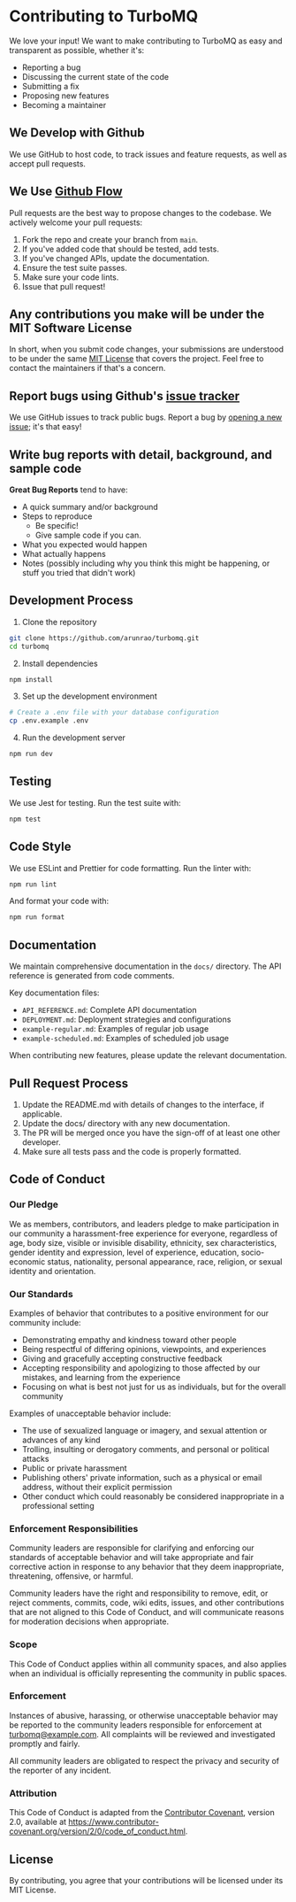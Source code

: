 # Contributing to TurboMQ

We love your input! We want to make contributing to TurboMQ as easy and transparent as possible, whether it's:

- Reporting a bug
- Discussing the current state of the code
- Submitting a fix
- Proposing new features
- Becoming a maintainer

## We Develop with Github

We use GitHub to host code, to track issues and feature requests, as well as accept pull requests.

## We Use [Github Flow](https://guides.github.com/introduction/flow/index.html)

Pull requests are the best way to propose changes to the codebase. We actively welcome your pull requests:

1. Fork the repo and create your branch from `main`.
2. If you've added code that should be tested, add tests.
3. If you've changed APIs, update the documentation.
4. Ensure the test suite passes.
5. Make sure your code lints.
6. Issue that pull request!

## Any contributions you make will be under the MIT Software License

In short, when you submit code changes, your submissions are understood to be under the same [MIT License](http://choosealicense.com/licenses/mit/) that covers the project. Feel free to contact the maintainers if that's a concern.

## Report bugs using Github's [issue tracker](https://github.com/arunrao/turbomq/issues)

We use GitHub issues to track public bugs. Report a bug by [opening a new issue](https://github.com/arunrao/turbomq/issues/new); it's that easy!

## Write bug reports with detail, background, and sample code

**Great Bug Reports** tend to have:

- A quick summary and/or background
- Steps to reproduce
  - Be specific!
  - Give sample code if you can.
- What you expected would happen
- What actually happens
- Notes (possibly including why you think this might be happening, or stuff you tried that didn't work)

## Development Process

1. Clone the repository
```bash
git clone https://github.com/arunrao/turbomq.git
cd turbomq
```

2. Install dependencies
```bash
npm install
```

3. Set up the development environment
```bash
# Create a .env file with your database configuration
cp .env.example .env
```

4. Run the development server
```bash
npm run dev
```

## Testing

We use Jest for testing. Run the test suite with:

```bash
npm test
```

## Code Style

We use ESLint and Prettier for code formatting. Run the linter with:

```bash
npm run lint
```

And format your code with:

```bash
npm run format
```

## Documentation

We maintain comprehensive documentation in the `docs/` directory. The API reference is generated from code comments.

Key documentation files:
- `API_REFERENCE.md`: Complete API documentation
- `DEPLOYMENT.md`: Deployment strategies and configurations
- `example-regular.md`: Examples of regular job usage
- `example-scheduled.md`: Examples of scheduled job usage

When contributing new features, please update the relevant documentation.

## Pull Request Process

1. Update the README.md with details of changes to the interface, if applicable.
2. Update the docs/ directory with any new documentation.
3. The PR will be merged once you have the sign-off of at least one other developer.
4. Make sure all tests pass and the code is properly formatted.

## Code of Conduct

### Our Pledge

We as members, contributors, and leaders pledge to make participation in our
community a harassment-free experience for everyone, regardless of age, body
size, visible or invisible disability, ethnicity, sex characteristics, gender
identity and expression, level of experience, education, socio-economic status,
nationality, personal appearance, race, religion, or sexual identity
and orientation.

### Our Standards

Examples of behavior that contributes to a positive environment for our
community include:

* Demonstrating empathy and kindness toward other people
* Being respectful of differing opinions, viewpoints, and experiences
* Giving and gracefully accepting constructive feedback
* Accepting responsibility and apologizing to those affected by our mistakes,
  and learning from the experience
* Focusing on what is best not just for us as individuals, but for the
  overall community

Examples of unacceptable behavior include:

* The use of sexualized language or imagery, and sexual attention or
  advances of any kind
* Trolling, insulting or derogatory comments, and personal or political attacks
* Public or private harassment
* Publishing others' private information, such as a physical or email
  address, without their explicit permission
* Other conduct which could reasonably be considered inappropriate in a
  professional setting

### Enforcement Responsibilities

Community leaders are responsible for clarifying and enforcing our standards of
acceptable behavior and will take appropriate and fair corrective action in
response to any behavior that they deem inappropriate, threatening, offensive,
or harmful.

Community leaders have the right and responsibility to remove, edit, or reject
comments, commits, code, wiki edits, issues, and other contributions that are
not aligned to this Code of Conduct, and will communicate reasons for moderation
decisions when appropriate.

### Scope

This Code of Conduct applies within all community spaces, and also applies when
an individual is officially representing the community in public spaces.

### Enforcement

Instances of abusive, harassing, or otherwise unacceptable behavior may be
reported to the community leaders responsible for enforcement at
[turbomq@example.com](mailto:turbomq@example.com).
All complaints will be reviewed and investigated promptly and fairly.

All community leaders are obligated to respect the privacy and security of the
reporter of any incident.

### Attribution

This Code of Conduct is adapted from the [Contributor Covenant](https://www.contributor-covenant.org),
version 2.0, available at
https://www.contributor-covenant.org/version/2/0/code_of_conduct.html.

## License

By contributing, you agree that your contributions will be licensed under its MIT License. 